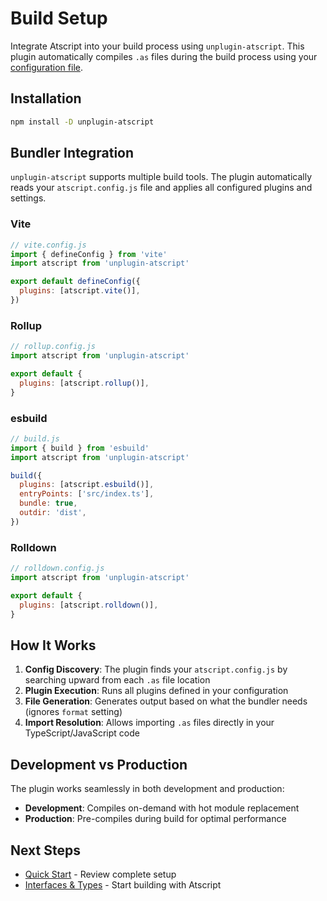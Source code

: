 # Build Setup

Integrate Atscript into your build process using `unplugin-atscript`. This plugin automatically compiles `.as` files during the build process using your [configuration file](/guide/configuration).

## Installation

```bash
npm install -D unplugin-atscript
```

## Bundler Integration

`unplugin-atscript` supports multiple build tools. The plugin automatically reads your `atscript.config.js` file and applies all configured plugins and settings.

### Vite

```javascript
// vite.config.js
import { defineConfig } from 'vite'
import atscript from 'unplugin-atscript'

export default defineConfig({
  plugins: [atscript.vite()],
})
```

### Rollup

```javascript
// rollup.config.js
import atscript from 'unplugin-atscript'

export default {
  plugins: [atscript.rollup()],
}
```

### esbuild

```javascript
// build.js
import { build } from 'esbuild'
import atscript from 'unplugin-atscript'

build({
  plugins: [atscript.esbuild()],
  entryPoints: ['src/index.ts'],
  bundle: true,
  outdir: 'dist',
})
```

### Rolldown

```javascript
// rolldown.config.js
import atscript from 'unplugin-atscript'

export default {
  plugins: [atscript.rolldown()],
}
```

## How It Works

1. **Config Discovery**: The plugin finds your `atscript.config.js` by searching upward from each `.as` file location
2. **Plugin Execution**: Runs all plugins defined in your configuration
3. **File Generation**: Generates output based on what the bundler needs (ignores `format` setting)
4. **Import Resolution**: Allows importing `.as` files directly in your TypeScript/JavaScript code

## Development vs Production

The plugin works seamlessly in both development and production:

- **Development**: Compiles on-demand with hot module replacement
- **Production**: Pre-compiles during build for optimal performance

## Next Steps

- [Quick Start](/guide/quick-start) - Review complete setup
- [Interfaces & Types](/guide/interfaces-types) - Start building with Atscript
